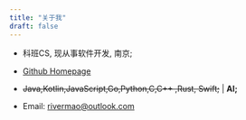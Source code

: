 ```yaml
---
title: "关于我"
draft: false
---
```


- 科班CS, 现从事软件开发, 南京;
- [Github Homepage](https://github.com/vaspike)
- ~~Java,Kotlin,JavaScript,Go,Python,C,C++ ,Rust, Swift;~~   | **AI;**

- Email: [rivermao@outlook.com](mailto:rivermao@outlook.com)